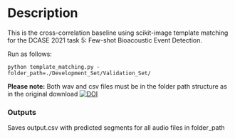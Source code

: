 # Description

This is the cross-correlation baseline using scikit-image template matching for the DCASE 2021 task 5: Few-shot Bioacoustic Event Detection.

Run as follows:
```
python template_matching.py -folder_path=./Development_Set/Validation_Set/
```

**Please note:** Both wav and csv files must be in the folder path structure as in the original download <a href="https://doi.org/10.5281/zenodo.4543504"><img src="https://zenodo.org/badge/DOI/10.5281/zenodo.4543504.svg" alt="DOI"></a>


### Outputs
Saves output.csv with predicted segments for all audio files in folder_path
